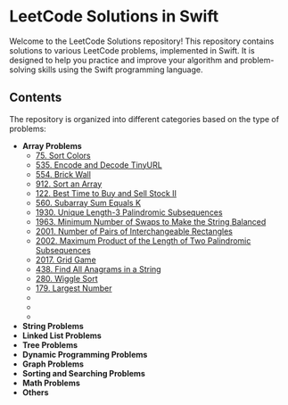 # LeetCode Solutions in Swift

Welcome to the LeetCode Solutions repository! This repository contains solutions to various LeetCode problems, implemented in Swift. It is designed to help you practice and improve your algorithm and problem-solving skills using the Swift programming language.

## Contents

The repository is organized into different categories based on the type of problems:

- **Array Problems**
  - [75. Sort Colors](https://github.com/Ishaanb04/LeetCode-Solutions-In-Swift/blob/main/LeetCode.playground/Pages/75.%20Sort%20Colors.xcplaygroundpage/Contents.swift)
  - [535. Encode and Decode TinyURL](https://github.com/Ishaanb04/LeetCode-Solutions-In-Swift/blob/main/LeetCode.playground/Pages/535.%20Encode%20and%20Decode%20TinyURL.xcplaygroundpage/Contents.swift)
  - [554. Brick Wall](https://github.com/Ishaanb04/LeetCode-Solutions-In-Swift/blob/main/LeetCode.playground/Pages/554.%20Brick%20Wall.xcplaygroundpage/Contents.swift)
  - [912. Sort an Array](https://github.com/Ishaanb04/LeetCode-Solutions-In-Swift/blob/main/LeetCode.playground/Pages/912.%20Sort%20an%20Array.xcplaygroundpage/Contents.swift)
  - [122. Best Time to Buy and Sell Stock II](https://github.com/Ishaanb04/LeetCode-Solutions-In-Swift/blob/main/LeetCode.playground/Pages/122.%20Best%20Time%20to%20Buy%20and%20Sell%20Stock%20II.xcplaygroundpage/Contents.swift)
  - [560. Subarray Sum Equals K](https://github.com/Ishaanb04/LeetCode-Solutions-In-Swift/blob/main/LeetCode.playground/Pages/560.%20Subarray%20Sum%20Equals%20K.xcplaygroundpage/Contents.swift)
  - [1930. Unique Length-3 Palindromic Subsequences](https://github.com/Ishaanb04/LeetCode-Solutions-In-Swift/blob/main/LeetCode.playground/Pages/1930.%20Unique%20Length-3%20Palindromic%20Subsequences.xcplaygroundpage/Contents.swift)
  - [1963. Minimum Number of Swaps to Make the String Balanced](https://github.com/Ishaanb04/LeetCode-Solutions-In-Swift/blob/main/LeetCode.playground/Pages/1963.%20Minimum%20Number%20of%20Swaps%20to%20Make%20the%20String%20Balanced.xcplaygroundpage/Contents.swift)
  - [2001. Number of Pairs of Interchangeable Rectangles](https://github.com/Ishaanb04/LeetCode-Solutions-In-Swift/blob/main/LeetCode.playground/Pages/2001.%20Number%20of%20Pairs%20of%20Interchangeable%20Rectangles.xcplaygroundpage/Contents.swift)
  - [2002. Maximum Product of the Length of Two Palindromic Subsequences](https://github.com/Ishaanb04/LeetCode-Solutions-In-Swift/blob/main/LeetCode.playground/Pages/2002.%20Maximum%20Product%20of%20the%20Length%20of%20Two%20Palindromic%20Subsequences.xcplaygroundpage/Contents.swift)
  - [2017. Grid Game](https://github.com/Ishaanb04/LeetCode-Solutions-In-Swift/blob/main/LeetCode.playground/Pages/2017.%20Grid%20Game.xcplaygroundpage/Contents.swift)
  - [438. Find All Anagrams in a String](https://github.com/Ishaanb04/LeetCode-Solutions-In-Swift/blob/main/LeetCode.playground/Pages/438.%20Find%20All%20Anagrams%20in%20a%20String.xcplaygroundpage/Contents.swift)
  - [280. Wiggle Sort](https://github.com/Ishaanb04/LeetCode-Solutions-In-Swift/blob/main/LeetCode.playground/Pages/280.%20Wiggle%20Sort.xcplaygroundpage/Contents.swift)
  - [179. Largest Number](https://github.com/Ishaanb04/LeetCode-Solutions-In-Swift/blob/main/LeetCode.playground/Pages/179.%20Largest%20Number.xcplaygroundpage/Contents.swift)
  - []()
  - []()
  - []()
- **String Problems**
- **Linked List Problems**
- **Tree Problems**
- **Dynamic Programming Problems**
- **Graph Problems**
- **Sorting and Searching Problems**
- **Math Problems**
- **Others**

